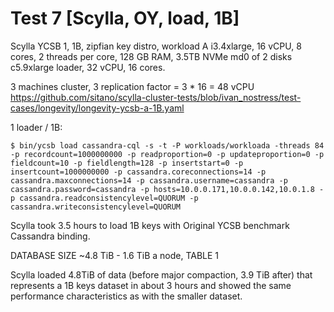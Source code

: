 # Test 7 [Scylla, OY, load, 1B]

Scylla YCSB 1, 1B, zipfian key distro, workload A
i3.4xlarge, 16 vCPU, 8 cores, 2 threads per core, 128 GB RAM, 3.5TB NVMe md0 of 2 disks
c5.9xlarge loader, 32 vCPU, 16 cores.

3 machines cluster, 3 replication factor = 3 * 16 = 48 vCPU
https://github.com/sitano/scylla-cluster-tests/blob/ivan_nostress/test-cases/longevity/longevity-ycsb-a-1B.yaml

1 loader / 1B:

    $ bin/ycsb load cassandra-cql -s -t -P workloads/workloada -threads 84 -p recordcount=1000000000 -p readproportion=0 -p updateproportion=0 -p fieldcount=10 -p fieldlength=128 -p insertstart=0 -p insertcount=1000000000 -p cassandra.coreconnections=14 -p cassandra.maxconnections=14 -p cassandra.username=cassandra -p cassandra.password=cassandra -p hosts=10.0.0.171,10.0.0.142,10.0.1.8 -p cassandra.readconsistencylevel=QUORUM -p cassandra.writeconsistencylevel=QUORUM

Scylla took 3.5 hours to load 1B keys with Original YCSB benchmark Cassandra binding.

DATABASE SIZE ~4.8 TiB - 1.6 TiB a node, TABLE 1

Scylla loaded 4.8TiB of data (before major compaction, 3.9 TiB after)
that represents a 1B keys dataset in about 3 hours and showed
the same performance characteristics as with the smaller dataset.
